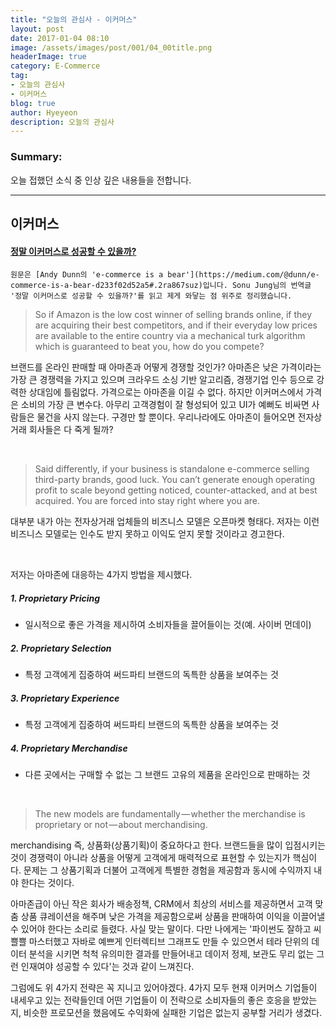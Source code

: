 ```yaml
---
title: "오늘의 관심사 - 이커머스"
layout: post
date: 2017-01-04 08:10
image: /assets/images/post/001/04_00title.png
headerImage: true
category: E-Commerce
tag:
- 오늘의 관심사
- 이커머스
blog: true
author: Hyeyeon
description: 오늘의 관심사
---
```


### Summary:

오늘 접했던 소식 중 인상 깊은 내용들을 전합니다.

---



## 이커머스

#### [정말 이커머스로 성공할 수 있을까?](https://brunch.co.kr/@sonujung/23)

```
원문은 [Andy Dunn의 'e-commerce is a bear'](https://medium.com/@dunn/e-commerce-is-a-bear-d233f02d52a5#.2ra867suz)입니다. Sonu Jung님의 번역글 '정말 이커머스로 성공할 수 있을까?'를 읽고 제게 와닿는 점 위주로 정리했습니다.
```


> So if Amazon is the low cost winner of selling brands online, if they are acquiring their best competitors, and if their everyday low prices are available to the entire country via a mechanical turk algorithm which is guaranteed to beat you, how do you compete?

브랜드를 온라인 판매할 때 아마존과 어떻게 경쟁할 것인가? 아마존은 낮은 가격이라는 가장 큰 경쟁력을 가지고 있으며 크라우드 소싱 기반 알고리즘, 경쟁기업 인수 등으로 강력한 상대임에 틀림없다. 가격으로는 아마존을 이길 수 없다. 하지만 이커머스에서 가격은 소비의 가장 큰 변수다. 아무리 고객경험이 잘 형성되어 있고 UI가 예뻐도 비싸면 사람들은 물건을 사지 않는다. 구경만 할 뿐이다. 우리나라에도 아마존이 들어오면 전자상거래 회사들은 다 죽게 될까?

<br>

> Said differently, if your business is standalone e-commerce selling third-party brands, good luck. You can’t generate enough operating profit to scale beyond getting noticed, counter-attacked, and at best acquired. You are forced into stay right where you are.

대부분 내가 아는 전자상거래 업체들의 비즈니스 모델은 오픈마켓 형태다. 저자는 이런 비즈니스 모델로는 인수도 받지 못하고 이익도 얻지 못할 것이라고 경고한다.


<br>

저자는 아마존에 대응하는 4가지 방법을 제시했다.

##### 1. Proprietary Pricing

* 일시적으로 좋은 가격을 제시하여 소비자들을 끌어들이는 것(예. 사이버 먼데이)

##### 2. Proprietary Selection

* 특정 고객에게 집중하여 써드파티 브랜드의 독특한 상품을 보여주는 것

##### 3. Proprietary Experience

* 특정 고객에게 집중하여 써드파티 브랜드의 독특한 상품을 보여주는 것

##### 4. Proprietary Merchandise

* 다른 곳에서는 구매할 수 없는 그 브랜드 고유의 제품을 온라인으로 판매하는 것



<br>

> The new models are fundamentally — whether the merchandise is proprietary or not — about merchandising.

merchandising 즉, 상품화(상품기획)이 중요하다고 한다. 브랜드들을 많이 입점시키는 것이 경쟁력이 아니라 상품을 어떻게 고객에게 매력적으로 표현할 수 있는지가 핵심이다. 문제는 그 상품기획과 더불어 고객에게 특별한 경험을 제공함과 동시에 수익까지 내야 한다는 것이다.

아마존급이 아닌 작은 회사가 배송정책, CRM에서 최상의 서비스를 제공하면서 고객 맞춤 상품 큐레이션을 해주며 낮은 가격을 제공함으로써 상품을 판매하여 이익을 이끌어낼 수 있어야 한다는 소리로 들렸다. 사실 맞는 말이다. 다만 나에게는 '파이썬도 잘하고 씨쁠쁠 마스터했고 자바로 예쁘게 인터렉티브 그래프도 만들 수 있으면서 테라 단위의 데이터 분석을 시키면 척척 유의미한 결과를 만들어내고 데이저 정제, 보관도 무리 없는 그런 인재여야 성공할 수 있다'는 것과 같이 느껴진다.

그럼에도 위 4가지 전략은 꼭 지니고 있어야겠다. 4가지 모두 현재 이커머스 기업들이 내세우고 있는 전략들인데 어떤 기업들이 이 전략으로 소비자들의 좋은 호응을 받았는지, 비슷한 프로모션을 했음에도 수익화에 실패한 기업은 없는지 공부할 거리가 생겼다.
